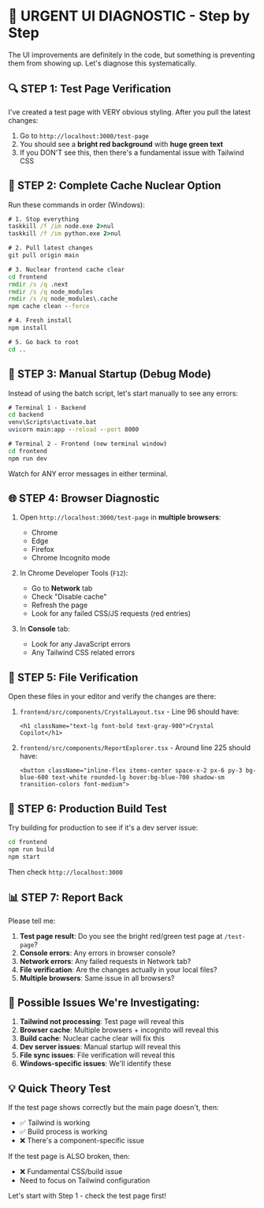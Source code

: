 # 🚨 URGENT UI DIAGNOSTIC - Step by Step

The UI improvements are definitely in the code, but something is preventing them from showing up. Let's diagnose this systematically.

## 🔍 **STEP 1: Test Page Verification**

I've created a test page with VERY obvious styling. After you pull the latest changes:

1. Go to `http://localhost:3000/test-page`
2. You should see a **bright red background** with **huge green text**
3. If you DON'T see this, then there's a fundamental issue with Tailwind CSS

## 🔄 **STEP 2: Complete Cache Nuclear Option**

Run these commands in order (Windows):

```cmd
# 1. Stop everything
taskkill /f /im node.exe 2>nul
taskkill /f /im python.exe 2>nul

# 2. Pull latest changes
git pull origin main

# 3. Nuclear frontend cache clear
cd frontend
rmdir /s /q .next
rmdir /s /q node_modules
rmdir /s /q node_modules\.cache
npm cache clean --force

# 4. Fresh install
npm install

# 5. Go back to root
cd ..
```

## 🚀 **STEP 3: Manual Startup (Debug Mode)**

Instead of using the batch script, let's start manually to see any errors:

```cmd
# Terminal 1 - Backend
cd backend
venv\Scripts\activate.bat
uvicorn main:app --reload --port 8000

# Terminal 2 - Frontend (new terminal window)
cd frontend
npm run dev
```

Watch for ANY error messages in either terminal.

## 🌐 **STEP 4: Browser Diagnostic**

1. Open `http://localhost:3000/test-page` in **multiple browsers**:
   - Chrome
   - Edge  
   - Firefox
   - Chrome Incognito mode

2. In Chrome Developer Tools (`F12`):
   - Go to **Network** tab
   - Check "Disable cache"
   - Refresh the page
   - Look for any failed CSS/JS requests (red entries)

3. In **Console** tab:
   - Look for any JavaScript errors
   - Any Tailwind CSS related errors

## 🔧 **STEP 5: File Verification**

Open these files in your editor and verify the changes are there:

1. `frontend/src/components/CrystalLayout.tsx` - Line 96 should have:
   ```tsx
   <h1 className="text-lg font-bold text-gray-900">Crystal Copilot</h1>
   ```

2. `frontend/src/components/ReportExplorer.tsx` - Around line 225 should have:
   ```tsx
   <button className="inline-flex items-center space-x-2 px-6 py-3 bg-blue-600 text-white rounded-lg hover:bg-blue-700 shadow-sm transition-colors font-medium">
   ```

## 🎯 **STEP 6: Production Build Test**

Try building for production to see if it's a dev server issue:

```cmd
cd frontend
npm run build
npm start
```

Then check `http://localhost:3000`

## 📊 **STEP 7: Report Back**

Please tell me:

1. **Test page result**: Do you see the bright red/green test page at `/test-page`?
2. **Console errors**: Any errors in browser console?
3. **Network errors**: Any failed requests in Network tab?
4. **File verification**: Are the changes actually in your local files?
5. **Multiple browsers**: Same issue in all browsers?

## 🚨 **Possible Issues We're Investigating:**

1. **Tailwind not processing**: Test page will reveal this
2. **Browser cache**: Multiple browsers + incognito will reveal this  
3. **Build cache**: Nuclear cache clear will fix this
4. **Dev server issues**: Manual startup will reveal this
5. **File sync issues**: File verification will reveal this
6. **Windows-specific issues**: We'll identify these

## 💡 **Quick Theory Test**

If the test page shows correctly but the main page doesn't, then:
- ✅ Tailwind is working
- ✅ Build process is working  
- ❌ There's a component-specific issue

If the test page is ALSO broken, then:
- ❌ Fundamental CSS/build issue
- Need to focus on Tailwind configuration

Let's start with Step 1 - check the test page first!